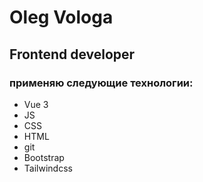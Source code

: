 # Oleg Vologa

## Frontend developer

### применяю следующие технологии:

- Vue 3
- JS
- CSS
- HTML
- git
- Bootstrap
- Tailwindcss
